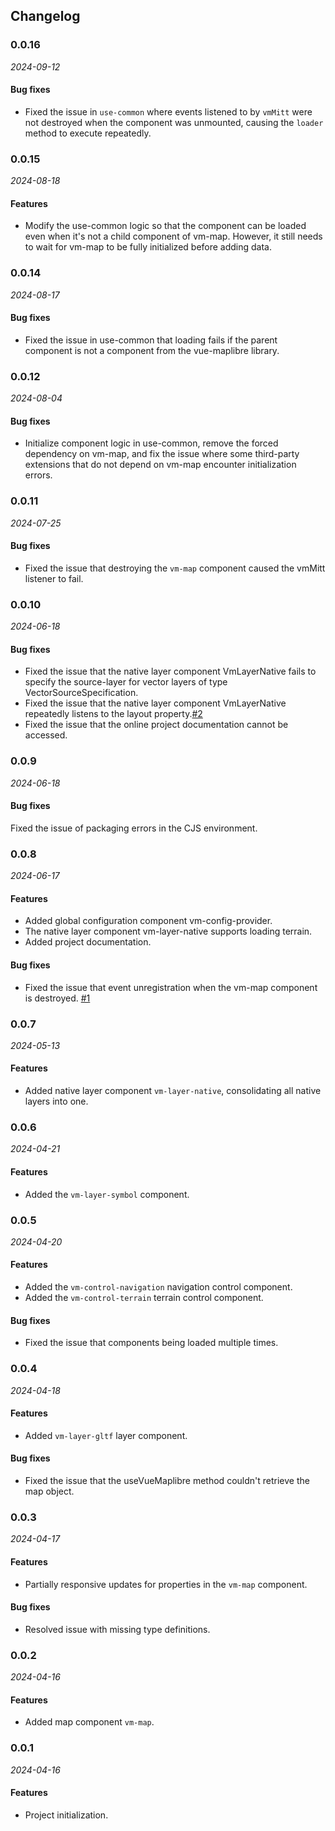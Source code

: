 ## Changelog

### 0.0.16

_2024-09-12_

#### Bug fixes

- Fixed the issue in `use-common` where events listened to by `vmMitt` were not destroyed when the component was unmounted, causing the `loader` method to execute repeatedly.

### 0.0.15

_2024-08-18_

#### Features

- Modify the use-common logic so that the component can be loaded even when it's not a child component of vm-map. However, it still needs to wait for vm-map to be fully initialized before adding data.

### 0.0.14

_2024-08-17_

#### Bug fixes

- Fixed the issue in use-common that loading fails if the parent component is not a component from the vue-maplibre library.

### 0.0.12

_2024-08-04_

#### Bug fixes

- Initialize component logic in use-common, remove the forced dependency on vm-map, and fix the issue where some third-party extensions that do not depend on vm-map encounter initialization errors.

### 0.0.11

_2024-07-25_

#### Bug fixes

- Fixed the issue that destroying the `vm-map` component caused the vmMitt listener to fail.

### 0.0.10

_2024-06-18_

#### Bug fixes

- Fixed the issue that the native layer component VmLayerNative fails to specify the source-layer for vector layers of type VectorSourceSpecification.
- Fixed the issue that the native layer component VmLayerNative repeatedly listens to the layout property.[#2](https://github.com/meteosci/vue-maplibre/issues/2)
- Fixed the issue that the online project documentation cannot be accessed.

### 0.0.9

_2024-06-18_

#### Bug fixes

Fixed the issue of packaging errors in the CJS environment.

### 0.0.8

_2024-06-17_

#### Features

- Added global configuration component vm-config-provider.
- The native layer component vm-layer-native supports loading terrain.
- Added project documentation.

#### Bug fixes

- Fixed the issue that event unregistration when the vm-map component is destroyed. [#1](https://github.com/meteosci/vue-maplibre/issues/1)

### 0.0.7

_2024-05-13_

#### Features

- Added native layer component `vm-layer-native`, consolidating all native layers into one.

### 0.0.6

_2024-04-21_

#### Features

- Added the `vm-layer-symbol` component.

### 0.0.5

_2024-04-20_

#### Features

- Added the `vm-control-navigation` navigation control component.
- Added the `vm-control-terrain` terrain control component.

#### Bug fixes

- Fixed the issue that components being loaded multiple times.

### 0.0.4

_2024-04-18_

#### Features

- Added `vm-layer-gltf` layer component.

#### Bug fixes

- Fixed the issue that the useVueMaplibre method couldn't retrieve the map object.

### 0.0.3

_2024-04-17_

#### Features

- Partially responsive updates for properties in the `vm-map` component.

#### Bug fixes

- Resolved issue with missing type definitions.

### 0.0.2

_2024-04-16_

#### Features

- Added map component `vm-map`.

### 0.0.1

_2024-04-16_

#### Features

- Project initialization.
